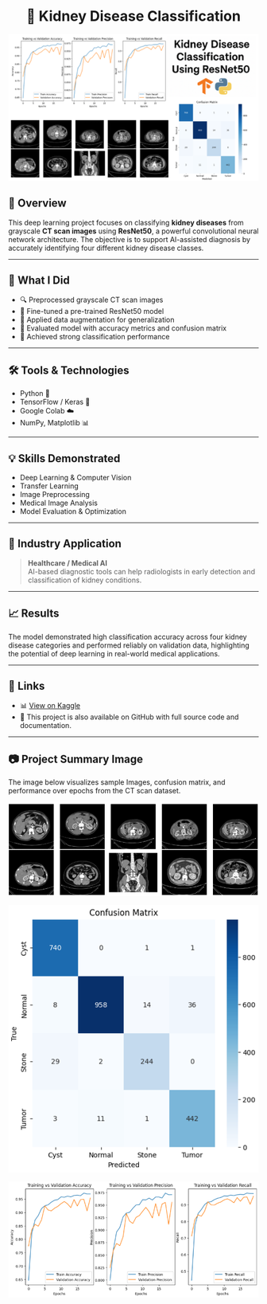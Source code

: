 <h1 align="center">🧠 Kidney Disease Classification</h1>

<p align="center">
  <img src="Images/Kidney Disease Classification.png" alt="Kidney Disease Project Summary" width="600"/>
</p>

## 📌 Overview

This deep learning project focuses on classifying **kidney diseases** from grayscale **CT scan images** using **ResNet50**, a powerful convolutional neural network architecture. The objective is to support AI-assisted diagnosis by accurately identifying four different kidney disease classes.

---

## 🧪 What I Did

- 🔍 Preprocessed grayscale CT scan images
- 🧠 Fine-tuned a pre-trained ResNet50 model
- 🔄 Applied data augmentation for generalization
- 🧾 Evaluated model with accuracy metrics and confusion matrix
- 🎯 Achieved strong classification performance

---

## 🛠️ Tools & Technologies

- Python 🐍  
- TensorFlow / Keras 🤖  
- Google Colab ☁️  
- NumPy, Matplotlib 📊  

---

## 💡 Skills Demonstrated

- Deep Learning & Computer Vision  
- Transfer Learning  
- Image Preprocessing  
- Medical Image Analysis  
- Model Evaluation & Optimization  

---

## 🏥 Industry Application

> **Healthcare / Medical AI**  
AI-based diagnostic tools can help radiologists in early detection and classification of kidney conditions.

---

## 📈 Results

The model demonstrated high classification accuracy across four kidney disease categories and performed reliably on validation data, highlighting the potential of deep learning in real-world medical applications.

---

## 🔗 Links

- 📊 [View on Kaggle](https://www.kaggle.com/code/aliamrali/kidney-classification-using-resnet50)
- 🧾 This project is also available on GitHub with full source code and documentation.

---

## 📷 Project Summary Image

The image below visualizes sample Images, confusion matrix, and performance over epochs from the CT scan dataset.

<p align="center">
  <img src="Images/Sample Images.png" width="600"/>
</p>
<p align="center">
  <img src="Images/Confusion Matrix.png" width="600"/>
</p>
<p align="center">
  <img src="Images/performance over epochs.png" width="600"/>
</p>
